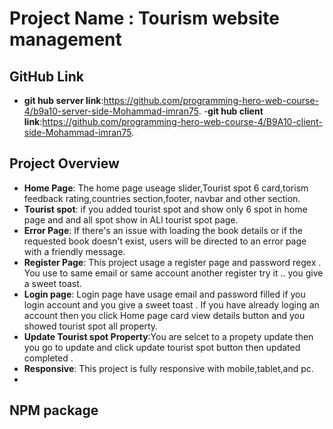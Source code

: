 # Project Name : Tourism website management

## GitHub Link 
- **git hub server link**:https://github.com/programming-hero-web-course-4/b9a10-server-side-Mohammad-imran75.
-**git hub client link**:https://github.com/programming-hero-web-course-4/B9A10-client-side-Mohammad-imran75.


## Project Overview

- **Home Page**: The home page useage slider,Tourist spot 6 card,torism feedback rating,countries section,footer, navbar and other section.
- **Tourist spot**: if you added tourist spot and show only 6 spot in home page and and all spot show in ALl tourist spot page.
- **Error Page**: If there's an issue with loading the book details or if the requested book doesn't exist, users will be directed to an error page with a friendly message.
- **Register Page**: This project usage a register page and password regex . You use to same email or same account another register try it .. you give a sweet toast.
- **Login page**: Login page have usage email and password filled if you login account and you give a sweet toast . If you have already loging an account then you click Home page card view details button and you showed tourist spot  all property.
- **Update Tourist spot Property**:You are selcet to a propety update then you go to update and click update tourist spot button then updated completed .
- **Responsive**: This project is fully responsive with mobile,tablet,and pc.
- 
## NPM package 


